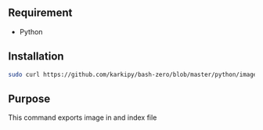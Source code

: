 ## Requirement

 - Python

## Installation
```bash
sudo curl https://github.com/karkipy/bash-zero/blob/master/python/imagesToImport/imagesToImport -o /usr/local/bin/imagesToImport && sudo chmod +x /usr/local/bin/imagesToImport
```

## Purpose

This command exports image in and index file

